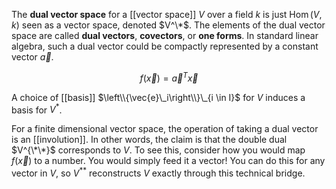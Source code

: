 The **dual vector space** for a [[vector space]] $V$ over a field $k$ is just $\operatorname{Hom}(V, k)$ seen as a vector space, denoted $V^\*$. The elements of the dual vector space are called **dual vectors**, **covectors**, or **one forms**. In standard linear algebra, such a dual vector could be compactly represented by a constant vector $\vec{a}$.

$$
f(\vec{x}) = \vec{a}^T \vec{x}
$$

A choice of [[basis]] $\left\\{\vec{e}\_i\right\\}\_{i \in I}$ for $V$ induces a basis for $V^*$.

For a finite dimensional vector space, the operation of taking a dual vector is an [[involution]]. In other words, the claim is that the double dual $V^{\*\*}$ corresponds to $V$. To see this, consider how you would map $f(\vec{x})$ to a number. You would simply feed it a vector! You can do this for any vector in $V$, so $V^{**}$ reconstructs $V$ exactly through this technical bridge.